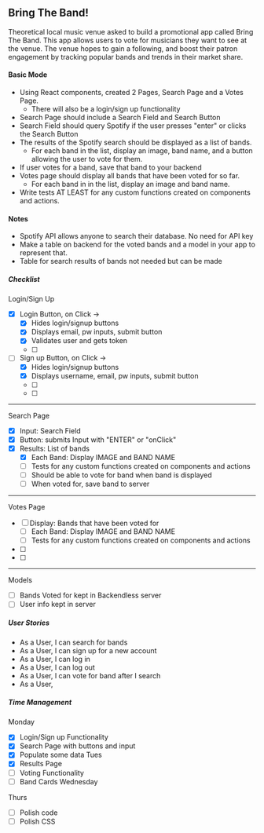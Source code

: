 ## Bring The Band!
Theoretical local music venue asked to build a promotional app called Bring The Band. This app allows users to vote for musicians they want to see at the venue. The venue hopes to gain a following, and boost their patron engagement by tracking popular bands and trends in their market share.

#### Basic Mode
- Using React components, created 2 Pages, Search Page and a Votes Page.
  - There will also be a login/sign up functionality
- Search Page should include a Search Field and Search Button
- Search Field should query Spotify if the user presses "enter" or clicks the Search Button
- The results of the Spotify search should be displayed as a list of bands.
  - For each band in the list, display an image, band name, and a button allowing the user to vote for them.
- If user votes for a band, save that band to your backend
- Votes page should display all bands that have been voted for so far.
  - For each band in in the list, display an image and band name.
- Write tests AT LEAST for any custom functions created on components and actions.

#### Notes
- Spotify API allows anyone to search their database. No need for API key
- Make a table on backend for the voted bands and a model in your app to represent that.
- Table for search results of bands not needed but can be made

##### Checklist
Login/Sign Up
- [X] Login Button, on Click ->
  - [X] Hides login/signup buttons
  - [X] Displays email, pw inputs, submit button
  - [X] Validates user and gets token
  - [ ]

- [ ] Sign up Button, on Click ->
  - [X] Hides login/signup buttons
  - [X] Displays username, email, pw inputs, submit button
  - [ ]
  - [ ]

---
Search Page
- [X] Input: Search Field
- [X] Button: submits Input with "ENTER" or "onClick"
- [X] Results: List of bands
  - [X] Each Band: Display IMAGE and BAND NAME
  - [ ] Tests for any custom functions created on components and actions
  - [ ] Should be able to vote for band when band is displayed
  - [ ] When voted for, save band to server
---
Votes Page
- [ ] Display: Bands that have been voted for
  - [ ] Each Band: Display IMAGE and BAND NAME
  - [ ] Tests for any custom functions created on components and actions
- [ ]
- [ ]
---
Models
- [ ] Bands Voted for kept in Backendless server
- [ ] User info kept in server

##### User Stories
- As a User, I can search for bands
- As a User, I can sign up for a new account
- As a User, I can log in
- As a User, I can log out
- As a User, I can vote for band after I search
- As a User,

##### Time Management

Monday
- [X] Login/Sign up Functionality
- [X] Search Page with buttons and input
- [X] Populate some data
Tues
- [X] Results Page
- [ ] Voting Functionality
- [ ] Band Cards
Wednesday

Thurs
- [ ] Polish code
- [ ] Polish CSS
